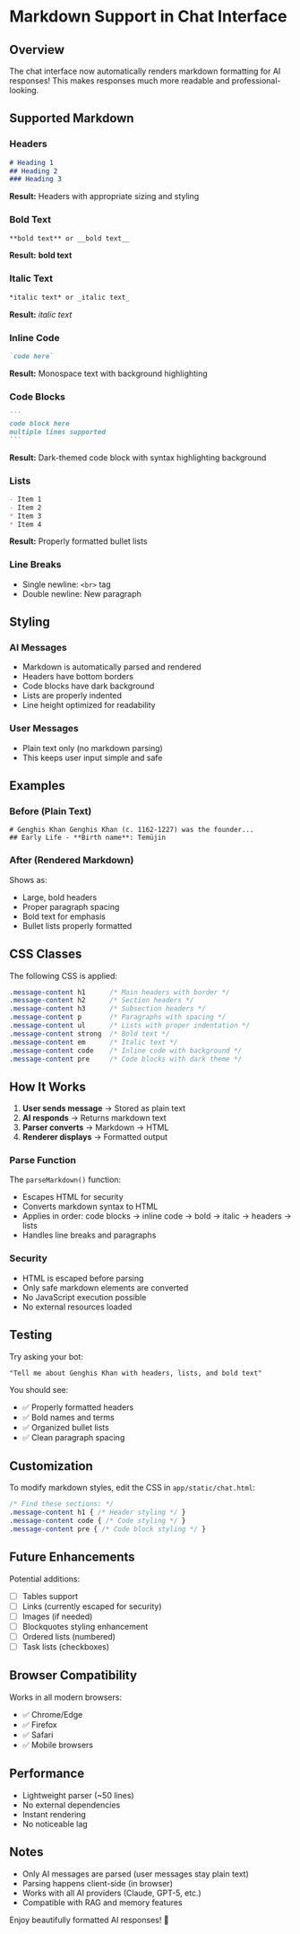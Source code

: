 # Markdown Support in Chat Interface

## Overview

The chat interface now automatically renders markdown formatting for AI responses! This makes responses much more readable and professional-looking.

## Supported Markdown

### Headers
```markdown
# Heading 1
## Heading 2
### Heading 3
```

**Result:** Headers with appropriate sizing and styling

### Bold Text
```markdown
**bold text** or __bold text__
```

**Result:** **bold text**

### Italic Text
```markdown
*italic text* or _italic text_
```

**Result:** *italic text*

### Inline Code
```markdown
`code here`
```

**Result:** Monospace text with background highlighting

### Code Blocks
````markdown
```
code block here
multiple lines supported
```
````

**Result:** Dark-themed code block with syntax highlighting background

### Lists
```markdown
- Item 1
- Item 2
* Item 3
* Item 4
```

**Result:** Properly formatted bullet lists

### Line Breaks
- Single newline: `<br>` tag
- Double newline: New paragraph

## Styling

### AI Messages
- Markdown is automatically parsed and rendered
- Headers have bottom borders
- Code blocks have dark background
- Lists are properly indented
- Line height optimized for readability

### User Messages
- Plain text only (no markdown parsing)
- This keeps user input simple and safe

## Examples

### Before (Plain Text)
```
# Genghis Khan Genghis Khan (c. 1162-1227) was the founder...
## Early Life - **Birth name**: Temüjin
```

### After (Rendered Markdown)
Shows as:
- Large, bold headers
- Proper paragraph spacing
- Bold text for emphasis
- Bullet lists properly formatted

## CSS Classes

The following CSS is applied:

```css
.message-content h1      /* Main headers with border */
.message-content h2      /* Section headers */
.message-content h3      /* Subsection headers */
.message-content p       /* Paragraphs with spacing */
.message-content ul      /* Lists with proper indentation */
.message-content strong  /* Bold text */
.message-content em      /* Italic text */
.message-content code    /* Inline code with background */
.message-content pre     /* Code blocks with dark theme */
```

## How It Works

1. **User sends message** → Stored as plain text
2. **AI responds** → Returns markdown text
3. **Parser converts** → Markdown → HTML
4. **Renderer displays** → Formatted output

### Parse Function
The `parseMarkdown()` function:
- Escapes HTML for security
- Converts markdown syntax to HTML
- Applies in order: code blocks → inline code → bold → italic → headers → lists
- Handles line breaks and paragraphs

### Security
- HTML is escaped before parsing
- Only safe markdown elements are converted
- No JavaScript execution possible
- No external resources loaded

## Testing

Try asking your bot:
```
"Tell me about Genghis Khan with headers, lists, and bold text"
```

You should see:
- ✅ Properly formatted headers
- ✅ Bold names and terms
- ✅ Organized bullet lists
- ✅ Clean paragraph spacing

## Customization

To modify markdown styles, edit the CSS in `app/static/chat.html`:

```css
/* Find these sections: */
.message-content h1 { /* Header styling */ }
.message-content code { /* Code styling */ }
.message-content pre { /* Code block styling */ }
```

## Future Enhancements

Potential additions:
- [ ] Tables support
- [ ] Links (currently escaped for security)
- [ ] Images (if needed)
- [ ] Blockquotes styling enhancement
- [ ] Ordered lists (numbered)
- [ ] Task lists (checkboxes)

## Browser Compatibility

Works in all modern browsers:
- ✅ Chrome/Edge
- ✅ Firefox
- ✅ Safari
- ✅ Mobile browsers

## Performance

- Lightweight parser (~50 lines)
- No external dependencies
- Instant rendering
- No noticeable lag

## Notes

- Only AI messages are parsed (user messages stay plain text)
- Parsing happens client-side (in browser)
- Works with all AI providers (Claude, GPT-5, etc.)
- Compatible with RAG and memory features

Enjoy beautifully formatted AI responses! 🎨
